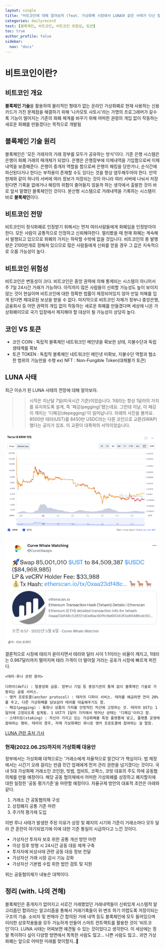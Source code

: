 ```yaml
---
layout: single
title: "비트코인에 대해 알아보자 (feat. 가상화폐 시장에서 LUNA와 같은 사태가 다신 벌어지지 않길 바라며..)"
categories: dailyrecord
test: [블록체인, 비트코인, 비트코인 위험성, 토큰]
toc: true
author_profile: false
sidebar:
  nav: "docs"
---
```


# 비트코인이란?

## 비트코인 개요

**블록체인 기술**을 활용하여 물리적인 형태가 없는 온라인 가상화폐로 현재 사용하는 신용카드가 가진 문제점을 해결하기 위해 '나카모토 사토시'라는 가명의 프로그래머가 갈수록 기능이 떨어지는 기존의 화폐 체계를 바꾸기 위해 어떠한 권령의 개입 없이 작동하는 새로운 화폐를 만들겠다는 목적으로 개발됨

## 블록체인 기술 원리

블록체인은 '모든 거래자의 거래 장부를 모두가 공유하는 방식'이다.
기존 은행 시스템은 은행이 화폐 거래의 매개체가 되었다. 은행은 은행장부에 이체내역을 기입함으로써
이체 내역을 보증해준다. 은행이 중개자 역할을 함으로써 은행이 해킹을 당한거나, 순식간에 파산된다거나 한다는 부작용이 존재할 수도 있다는 것을 항상 염두해두어야 한다.
만약 현재와 같이 하나의 서버에 여러 정보가 저장되는 것이 아니라 여러 서버에 나눠서 저장된다면 기록을 없애거나 해킹의 위험이 줄어들지 않을까 하는 생각에서 출발한 것이 바로 앞서 말했던 블록체인인 것이다.
분산형 시스템으로 거래내역을 기록하는 시스템이 바로 **블록체인**이다.

## 비트코인 전망

비트코인이 정식화폐로 인정받기 위해서는 먼저 여러사람들에게 화폐임을 인정받아야 한다. 모든 사람이 공통적으로 인정하고 신뢰해야한다. 멀리봤을 때 현재 화폐는 계속해서 발행되고 있으므로 화폐의 가치는 하락할 수밖에 없을 것입니다. 비트코인의
총 발행량은 2100만개로 정해져 있으므로 많은 사람들에게 신뢰를 얻을 경우 그 값은 지속적으로 오를 가능성이 높다.

## 비트코인 위험성

비트코인은 변동성이 크다. 비트코인은 중앙 권력에 의해 통제되는 시스템이 아니어서 주 7일 24시간 거래가 가능하다. 아직까지 많은 사람들이 신뢰할 가능성도 높이 보이지 않는 것이 현실이며 비트코인에 대한 정확한 법률이 제정되어있지 않아 만일 피해를 입게 된다면 제대로된 보상을 받을 수 없다. 마지막으로 비트코인 자체가 정부나 중앙은행, 금융회사 등 어떤 권력의 개입 없이 작동하는 새로운 화폐를 만들겠다며 세상에 나온 가상화폐이므로 국가 입장에서 제지해야 할 대상이 될 가능성이 상당히 높다.

## 코인 VS 토큰

- 코인 COIN : 독립적 블록체인 네트워크인 메인넷을 확보한 상태, 지불수단과 독립생태계를 확보
- 토큰 TOKEN : 독립적 블록체인 네트워크인 메인넷 미확보, 지불수단 역할과 협소한 범위의 기능만을 수행 ex) NFT : Non-Fungible Token(대체불가 토큰)

## LUNA 사태

최근 이슈가 된 LUNA 사태의 전망에 대해 알아보자.

> > 시작은 지난달 7일(미국시간 기준)이었습니다. 1테라는 항상 1달러의 가치를 유지하도록 설계, 즉 '페깅(pegging)'됐는데요. 그런데 이날, 이 페깅이 깨지는 '디페깅(depegging)'이 일어납니다.
> > 아래의 사진을 볼까요. 8500만 테라(UST)를 8450만 USDC라는 다른 코인으로 교환(SWAP) 했다는 공지가 있죠. 이 교환이 대폭락의 서막이었습니다.

![LUNA_deplation.png](/assets/images/LUNA_deplation.png)

![LUNA_depegging.png](/assets/images/LUNA_depegging.png/)

결론적으로 시장에 테라가 쏟아지면서 테라와 달러 사이 1:1이라는 비율이 깨지고, 1테라는 0.987달러까지 떨어지며 테라 가격이 더 떨어질 거라는 공포가 시장에 빠르게 퍼진다.

```
<테라·루나 관련 용어>

디파이(defi) : 탈중앙화 금융. 정부나 기업 등 중앙기관의 통제 없이 블록체인 기술로 가동되는 금융 서비스.
☞ 앵커 프로토콜(anchor protocol) : 테라의 디파이 서비스. 테라를 예금하면 연리 20%를 주고, 다른 가상화폐를 담보삼아 테라를 대출해주기도 함.
☞ 페깅(pegging) : 통화나 상품의 가치를 안정적인 자산에 고정하는 것. 테라의 UST는 1달러에 고정되도록 설계됨. 1 UST가 1달러 가치에서 벗어난 상태는 '디페깅'이라고 함.
☞ 스테이킹(staking) : 자신이 가지고 있는 가상화폐를 특정 플랫폼에 넣고, 플랫폼 운영에 참여하는 행위. 테라의 경우, 자매 가상화폐인 루나로 앵커 프로토콜에 참여하는 걸 말함.
```

[LUNA 관련 출처 기사](https://news.kbs.co.kr/news/view.do?ncd=5478801)

### 현재(2022.06.25)까지의 가상화폐 대응안

정부에서는 가상화폐 대책으로는 '거래소에게 자율적으로 맡긴다'가 핵심이다. 법 제정에서는 시간기 오래 걸리는 만큼 민간 업체에게 먼저 관리 권한을 넘기겠다는 것이다. 국내 5대 가상화페 거래소인 코인원, 빗썸, 업비트, 코팍스, 코빗 대표의 주도 하에 공동협의체를 만들 예정이다. 해당 공동 협의체에서 어떠한 가상화폐를 상장하고 폐지할지에 대한 일정한 '공동 평가기준'을 마련할 예정이다. 자율규제 방안의 대표적 초안은 아래와 같다.

1. 거래소 간 공동협의체 구성
2. 상장폐지 공통 기준 마련
3. 주기적 평가제 도입

이번 루나 사태가 발생한 주된 이유가 상장 및 폐지의 시기와 기준이 거래소마다 모두 달라 큰 혼란이 야기되었기에 이에 대한 기준 통일이 시급하다고 느낀 것이다.

- 가상자산 투자자 보호 위한 공통 개선 방안 마련
- 이상 징후 방행 시 24시간 공동 대응 체계 구축
- 투자자에 비상사태 관련 공동 대응 정보 전달
- 가상자산 거래 시장 감시 기능 강화
- 가상자산 기본법 수립 위한 법안 검토 및 지원

위는 공동협의체가 내놓은 대책이다.

## 정리 (with. 나의 견해)

블록체인은 중개자가 없어지고 서로간 거래했었던 거래내역들이 신뢰있게 시스템적 알고리즘인 합의라는 알고리즘을 통해서 거래기록들이 위∙변조 하기 어렵도록 저장이되는 구조의 기술. 소비자 및 판매자 간 합의된 거래 내역 등도 블록체인에 모두 들어있으며 이러한 상호작용들을 모두 가능하게 만들어 스마트 컨트랙트를 활용한 것이 '비트코인'이다.
LUNA 사태는 어찌보면 예견될 수 있는 것이었다고 생각한다. 이 세상에는 정말 특이하다 싶이 다양항 방면에서 똑똑한 사람도 많고... 나쁜 사람도 많고.. 과연 가상화폐는 앞으로 어떠한 미래를 맞이할지..🧐
